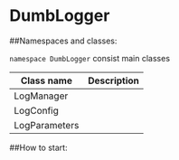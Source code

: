 # DumbLogger

##Namespaces and classes:

`namespace DumbLogger` consist main classes

Class name | Description
-----------|------------
LogManager | 
LogConfig |
LogParameters |


##How to start:
